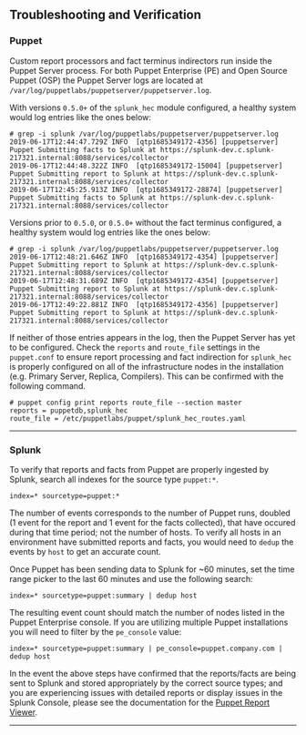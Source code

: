 ## Troubleshooting and Verification

### Puppet

Custom report processors and fact terminus indirectors run inside the Puppet Server process. For both Puppet Enterprise (PE) and Open Source Puppet (OSP) the Puppet Server logs are located at `/var/log/puppetlabs/puppetserver/puppetserver.log`.

With versions `0.5.0+` of the `splunk_hec` module configured, a healthy system would log entries like the ones below:

```
# grep -i splunk /var/log/puppetlabs/puppetserver/puppetserver.log
2019-06-17T12:44:47.729Z INFO  [qtp1685349172-4356] [puppetserver] Puppet Submitting facts to Splunk at https://splunk-dev.c.splunk-217321.internal:8088/services/collector
2019-06-17T12:44:48.322Z INFO  [qtp1685349172-15004] [puppetserver] Puppet Submitting report to Splunk at https://splunk-dev.c.splunk-217321.internal:8088/services/collector
2019-06-17T12:45:25.913Z INFO  [qtp1685349172-28874] [puppetserver] Puppet Submitting facts to Splunk at https://splunk-dev.c.splunk-217321.internal:8088/services/collector
```

Versions prior to `0.5.0`, or `0.5.0+` without the fact terminus configured, a healthy system would log entries like the ones below:

```
# grep -i splunk /var/log/puppetlabs/puppetserver/puppetserver.log
2019-06-17T12:48:21.646Z INFO  [qtp1685349172-4354] [puppetserver] Puppet Submitting report to Splunk at https://splunk-dev.c.splunk-217321.internal:8088/services/collector
2019-06-17T12:48:31.689Z INFO  [qtp1685349172-4354] [puppetserver] Puppet Submitting report to Splunk at https://splunk-dev.c.splunk-217321.internal:8088/services/collector
2019-06-17T12:49:22.881Z INFO  [qtp1685349172-4356] [puppetserver] Puppet Submitting report to Splunk at https://splunk-dev.c.splunk-217321.internal:8088/services/collector
```

If neither of those entries appears in the log, then the Puppet Server has yet to be configured. Check the `reports` and `route_file` settings in the `puppet.conf` to ensure report processing and fact indirection for `splunk_hec` is properly configured on all of the infrastructure nodes in the installation (e.g. Primary Server, Replica, Compilers). This can be confirmed with the following command.

```
# puppet config print reports route_file --section master
reports = puppetdb,splunk_hec
route_file = /etc/puppetlabs/puppet/splunk_hec_routes.yaml
```

---

### Splunk

To verify that reports and facts from Puppet are properly ingested by Splunk, search all indexes for the source type `puppet:*`.

```
index=* sourcetype=puppet:*
```

The number of events corresponds to the number of Puppet runs, doubled (1 event for the report and 1 event for the facts collected), that have occured during that time period; not the number of hosts. To verify all hosts in an environment have submitted reports and facts, you would need to `dedup` the events by `host` to get an accurate count.

Once Puppet has been sending data to Splunk for ~60 minutes, set the time range picker to the last 60 minutes and use the following search:

```
index=* sourcetype=puppet:summary | dedup host
```

The resulting event count should match the number of nodes listed in the Puppet Enterprise console. If you are utilizing multiple Puppet installations you will need to filter by the `pe_console` value:

```
index=* sourcetype=puppet:summary | pe_console=puppet.company.com | dedup host
```

In the event the above steps have confirmed that the reports/facts are being sent to Splunk and stored appropriately by the correct source types; and you are experiencing issues with detailed reports or display issues in the Splunk Console, please see the documentation for the [Puppet Report Viewer](https://github.com/puppetlabs/ta-puppet-report-viewer).

---